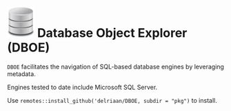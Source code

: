 # ![db](database.png) Database Object Explorer (DBOE)

`DBOE` facilitates the navigation of SQL-based database engines by leveraging metadata. 

Engines tested to date include Microsoft SQL Server.

Use `remotes::install_github('delriaan/DBOE, subdir = "pkg")` to install.
